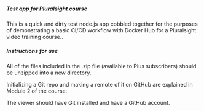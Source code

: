 ##### Test app for Pluralsight course

This is a quick and dirty test node.js app cobbled together for the purposes of demonstrating a basic CI/CD workflow with Docker Hub for a Pluralsight video training course..

##### Instructions for use

All of the files included in the .zip file (available to Plus subscribers) should be unzipped into a new directory.

Initializing a Git repo and making a remote of it on GitHub are explained in Module 2 of the course.

The viewer should have Git installed and have a GitHub account.
